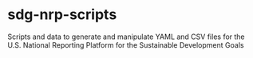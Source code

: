 # sdg-nrp-scripts
Scripts and data to generate and manipulate YAML and CSV files for the U.S. National Reporting Platform for the Sustainable Development Goals 
